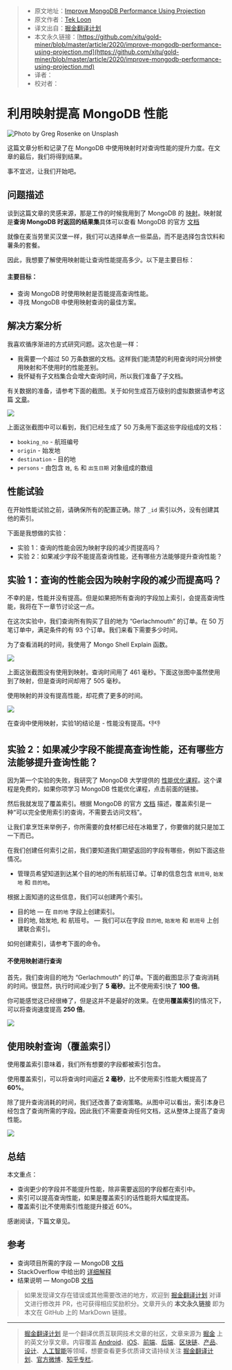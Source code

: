 > * 原文地址：[Improve MongoDB Performance Using Projection](https://medium.com/better-programming/improve-mongodb-performance-using-projection-c08c38334269)
> * 原文作者：[Tek Loon](https://medium.com/@tcguy)
> * 译文出自：[掘金翻译计划](https://github.com/xitu/gold-miner)
> * 本文永久链接：[https://github.com/xitu/gold-miner/blob/master/article/2020/improve-mongodb-performance-using-projection.md](https://github.com/xitu/gold-miner/blob/master/article/2020/improve-mongodb-performance-using-projection.md)
> * 译者：
> * 校对者：

# 利用映射提高 MongoDB 性能

![Photo by [Greg Rosenke](https://unsplash.com/@greg_rosenke?utm_source=medium&utm_medium=referral) on [Unsplash](https://unsplash.com?utm_source=medium&utm_medium=referral)](https://cdn-images-1.medium.com/max/10744/0*xNUvb3ABjaziY-2J)

这篇文章分析和记录了在 MongoDB 中使用映射时对查询性能的提升力度。在文章的最后，我们将得到结果。

事不宜迟，让我们开始吧。

## 问题描述

谈到这篇文章的灵感来源，那是工作的时候我用到了 MongoDB 的 [映射](https://docs.mongodb.com/manual/reference/glossary/#term-projection)。映射就是**查询 MongoDB 时返回的结果集**具体可以查看 MongoDB 的官方 [文档](https://docs.mongodb.com/manual/reference/glossary/#term-projection)

就像在麦当劳里买汉堡一样，我们可以选择单点一些菜品，而不是选择包含饮料和薯条的套餐。

因此，我想要了解使用映射能让查询性能提高多少。以下是主要目标：

#### 主要目标：

* 查询 MongoDB 时使用映射是否能提高查询性能。
* 寻找 MongoDB 中使用映射查询的最佳方案。

## 解决方案分析

我喜欢循序渐进的方式研究问题。这次也是一样：

* 我需要一个超过 50 万条数据的文档。这样我们能清楚的利用查询时间分辨使用映射和不使用时的性能差别。
* 我怀疑有子文档集合会增大查询时间，所以我们准备了子文档。

有关数据的准备，请参考下面的截图。关于如何生成百万级别的虚拟数据请参考这篇 [文章](https://medium.com/@tcguy/mongodb-performance-101-how-to-generate-millions-of-data-for-performance-optimization-cf45d3556693)。

![](https://cdn-images-1.medium.com/max/2128/1*iYK8wFD1zZg_ItA_GFPSUg.png)

上面这张截图中可以看到，我们已经生成了 50 万条用下面这些字段组成的文档：

* `booking_no` - 航班编号
* `origin` - 始发地
* `destination` - 目的地
* `persons` - 由包含 `姓`, `名` 和 `出生日期` 对象组成的数组

## 性能试验

在开始性能试验之前，请确保所有的配置正确。除了 `_id` 索引以外，没有创建其他的索引。

下面是我想做的实验：

* 实验 1：查询的性能会因为映射字段的减少而提高吗？
* 实验 2：如果减少字段不能提高查询性能，还有哪些方法能够提升查询性能？

## 实验 1：查询的性能会因为映射字段的减少而提高吗？

不幸的是，性能并没有提高。但是如果把所有查询的字段加上索引，会提高查询性能，我将在下一章节讨论这一点。

在这次实验中，我们查询所有购买了目的地为 “Gerlachmouth” 的订单。在 50 万笔订单中，满足条件的有 93 个订单。我们来看下需要多少时间。

为了查看消耗的时间，我使用了 Mongo Shell Explain 函数。

![](https://cdn-images-1.medium.com/max/2000/1*ZILEtJVXHlvsVaKlImVusA.png)

上面这张截图没有使用到映射。查询时间用了 461 毫秒。下面这张图中虽然使用到了映射，但是查询时间却用了 505 毫秒。

使用映射的并没有提高性能，却花费了更多的时间。

![](https://cdn-images-1.medium.com/max/2000/1*1jXiJv35xCeu0cYVUtsuZQ.png)

在查询中使用映射，实验1的结论是 - 性能没有提高。👎👎

## 实验 2：如果减少字段不能提高查询性能，还有哪些方法能够提升查询性能？

因为第一个实验的失败，我研究了 MongoDB 大学提供的 [性能优化课程](https://university.mongodb.com/courses/M201/about)。这个课程是免费的，如果你项学习 MongoDB 性能优化课程，点击前面的链接。

然后我就发现了覆盖索引。根据 MongoDB 的官方 [文档](https://docs.mongodb.com/manual/core/query-optimization/#covered-query) 描述，覆盖索引是一种“可以完全使用索引的查询，不需要去访问文档”。

让我们拿烹饪来举例子，你所需要的食材都已经在冰箱里了，你要做的就只是加工一下而已。

在我们创建任何索引之前，我们要知道我们期望返回的字段有哪些，例如下面这些情况。

* 管理员希望知道到达某个目的地的所有航班订单。订单的信息包含 `航班号`, `始发地` 和 `目的地`。

根据上面知道的这些信息，我们可以创建两个索引。

* 目的地 — 在 `目的地` 字段上创建索引。
* 目的地, 始发地, 和 航班号。 — 我们可以在字段 `目的地`, `始发地` 和 `航班号` 上创建联合索引。

如何创建索引，请参考下面的命令。

#### 不使用映射进行查询

首先，我们查询目的地为 “Gerlachmouth” 的订单。下面的截图显示了查询消耗的时间。很显然，执行时间减少到了 **5 毫秒**。比不使用索引快了 **100 倍**。

你可能感觉这已经很棒了，但是这并不是最好的效果。在使用**覆盖索引**的情况下，可以将查询速度提高 **250 倍**。

![](https://cdn-images-1.medium.com/max/2000/1*_07K8c-uv2n9X9cahQnEGQ.png)

## 使用映射查询（覆盖索引）

使用覆盖索引意味着，我们所有想要的字段都被索引包含。

使用覆盖索引，可以将查询时间逼近 **2 毫秒**，比不使用索引性能大概提高了 **60%**。

除了提升查询消耗的时间，我们还改善了查询策略。从图中可以看出，索引本身已经包含了查询所需的字段。因此我们不需要查询任何文档，这从整体上提高了查询性能。

![](https://cdn-images-1.medium.com/max/2000/1*R24vSTP-N7x_kfh2ucWr-g.png)

## 总结

本文重点：

* 查询更少的字段并不能提升性能，除非需要返回的字段都在索引中。
* 索引可以提高查询性能，如果是覆盖索引的话性能将大幅度提高。
* 覆盖索引比不使用索引性能提升接近 60%。

感谢阅读，下篇文章见。

## 参考

* 查询项目所需的字段 — MongoDB [文档](https://docs.mongodb.com/manual/tutorial/project-fields-from-query-results/)
* StackOverflow 中给出的 [详细解释](https://dba.stackexchange.com/questions/198444/how-mongodb-projection-affects-performance)
* 结果说明 — MongoDB [文档](https://docs.mongodb.com/manual/reference/explain-results/#executionstats)

> 如果发现译文存在错误或其他需要改进的地方，欢迎到 [掘金翻译计划](https://github.com/xitu/gold-miner) 对译文进行修改并 PR，也可获得相应奖励积分。文章开头的 **本文永久链接** 即为本文在 GitHub 上的 MarkDown 链接。

---

> [掘金翻译计划](https://github.com/xitu/gold-miner) 是一个翻译优质互联网技术文章的社区，文章来源为 [掘金](https://juejin.im) 上的英文分享文章。内容覆盖 [Android](https://github.com/xitu/gold-miner#android)、[iOS](https://github.com/xitu/gold-miner#ios)、[前端](https://github.com/xitu/gold-miner#前端)、[后端](https://github.com/xitu/gold-miner#后端)、[区块链](https://github.com/xitu/gold-miner#区块链)、[产品](https://github.com/xitu/gold-miner#产品)、[设计](https://github.com/xitu/gold-miner#设计)、[人工智能](https://github.com/xitu/gold-miner#人工智能)等领域，想要查看更多优质译文请持续关注 [掘金翻译计划](https://github.com/xitu/gold-miner)、[官方微博](http://weibo.com/juejinfanyi)、[知乎专栏](https://zhuanlan.zhihu.com/juejinfanyi)。
